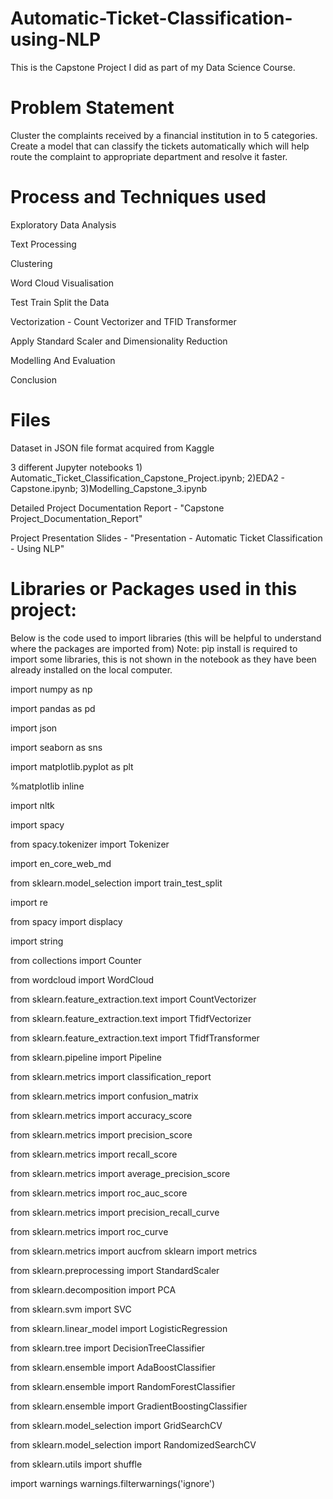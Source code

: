 # Automatic-Ticket-Classification-using-NLP
This is the Capstone Project I did as part of my Data Science Course.
# Problem Statement
Cluster the complaints received by a financial institution in to 5 categories. Create a model that can classify the tickets automatically which will help route the complaint to appropriate department and resolve it faster.

# Process and Techniques used 
Exploratory Data Analysis

Text Processing

Clustering

Word Cloud Visualisation

Test Train Split the Data

Vectorization - Count Vectorizer and TFID Transformer

Apply Standard Scaler and Dimensionality Reduction

Modelling And Evaluation

Conclusion

# Files 
Dataset in JSON file format acquired from Kaggle

3 different Jupyter notebooks 1) Automatic_Ticket_Classification_Capstone_Project.ipynb; 2)EDA2 - Capstone.ipynb; 3)Modelling_Capstone_3.ipynb

Detailed Project Documentation Report - "Capstone Project_Documentation_Report"

Project Presentation Slides - "Presentation - Automatic Ticket Classification - Using NLP"


# Libraries or Packages used in this project:
Below is the code used to import libraries (this will be helpful to understand where the packages are imported from)
Note: pip install is required to import some libraries, this is not shown in the notebook as they have been already installed on the local computer.

import numpy as np

import pandas as pd

import json

import seaborn as sns

import matplotlib.pyplot as plt

%matplotlib inline

import nltk

import spacy

from spacy.tokenizer import Tokenizer

import en_core_web_md

from sklearn.model_selection import train_test_split

import re

from spacy import displacy

import string

from collections import Counter

from wordcloud import WordCloud

from sklearn.feature_extraction.text import CountVectorizer

from sklearn.feature_extraction.text import TfidfVectorizer

from sklearn.feature_extraction.text import TfidfTransformer

from sklearn.pipeline import Pipeline

from sklearn.metrics import classification_report

from sklearn.metrics import confusion_matrix

from sklearn.metrics import accuracy_score

from sklearn.metrics import precision_score

from sklearn.metrics import recall_score

from sklearn.metrics import average_precision_score

from sklearn.metrics import roc_auc_score

from sklearn.metrics import precision_recall_curve

from sklearn.metrics import roc_curve

from sklearn.metrics import aucfrom sklearn import metrics

from sklearn.preprocessing import StandardScaler

from sklearn.decomposition import PCA

from sklearn.svm import SVC

from sklearn.linear_model import LogisticRegression

from sklearn.tree import DecisionTreeClassifier

from sklearn.ensemble import AdaBoostClassifier

from sklearn.ensemble import RandomForestClassifier

from sklearn.ensemble import GradientBoostingClassifier

from sklearn.model_selection import GridSearchCV

from sklearn.model_selection import RandomizedSearchCV

from sklearn.utils import shuffle

import warnings
warnings.filterwarnings('ignore')

